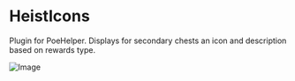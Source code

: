 # HeistIcons

Plugin for PoeHelper.
Displays for secondary chests an icon and description based on rewards type.

![Image](https://i.imgur.com/hgsf9fk.png)
